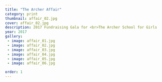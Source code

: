 ```yaml
---
title: "The Archer Affair"
category: print
thumbnail: affair_02.jpg
cover: affair_02.jpg
description: 2017 Fundraising Gala for <br>The Archer School for Girls
year: 2017
gallery:
 - image: affair_01.jpg
 - image: affair_02.jpg
 - image: affair_03.jpg
 - image: affair_04.jpg
 - image: affair_05.jpg
 - image: affair_06.jpg

order: 1
---
```


<!-- Each year, the Archer School for Girls hosts a fundraising gala for the Archer community. Guests are invited to participate in an auction, seated dinner, and dancing. All proceeds are contributed to the Archer Fund, a flexible tuition program for students.

I worked closely with the Advancement team and leadership of the Parent Association to develop a custom illustrated invitation suite including save the date cards, invitations, an auction catalog, event signage, and menu cards. Cards are printed on pearlescent paper with copper metallic ink.

My role: art direction, invitation design, illustration, print production -->
